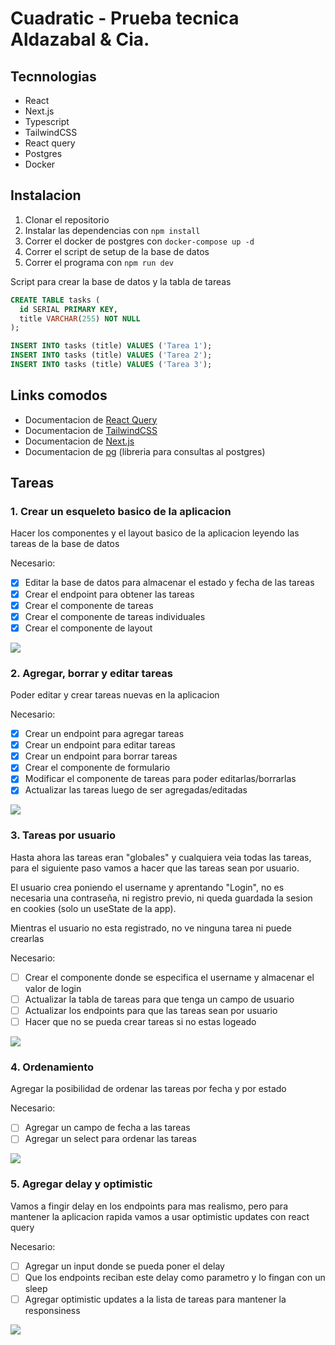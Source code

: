 # Cuadratic - Prueba tecnica Aldazabal & Cia.

## Tecnnologias

- React
- Next.js
- Typescript
- TailwindCSS
- React query
- Postgres
- Docker

## Instalacion

1. Clonar el repositorio
2. Instalar las dependencias con `npm install`
3. Correr el docker de postgres con `docker-compose up -d`
4. Correr el script de setup de la base de datos
5. Correr el programa con `npm run dev`

Script para crear la base de datos y la tabla de tareas

```sql
CREATE TABLE tasks (
  id SERIAL PRIMARY KEY,
  title VARCHAR(255) NOT NULL
);

INSERT INTO tasks (title) VALUES ('Tarea 1');
INSERT INTO tasks (title) VALUES ('Tarea 2');
INSERT INTO tasks (title) VALUES ('Tarea 3');
```

## Links comodos

- Documentacion de [React Query](https://react-query.tanstack.com/)
- Documentacion de [TailwindCSS](https://tailwindcss.com/docs)
- Documentacion de [Next.js](https://nextjs.org/docs)
- Documentacion de [pg](https://node-postgres.com/) (libreria para consultas al postgres)

## Tareas

### 1. Crear un esqueleto basico de la aplicacion

Hacer los componentes y el layout basico de la aplicacion leyendo las tareas de la base de datos

Necesario:

- [x] Editar la base de datos para almacenar el estado y fecha de las tareas
- [x] Crear el endpoint para obtener las tareas
- [x] Crear el componente de tareas
- [x] Crear el componente de tareas individuales
- [x] Crear el componente de layout

![](/images/1.png)

### 2. Agregar, borrar y editar tareas

Poder editar y crear tareas nuevas en la aplicacion

Necesario:

- [x] Crear un endpoint para agregar tareas
- [x] Crear un endpoint para editar tareas
- [x] Crear un endpoint para borrar tareas
- [x] Crear el componente de formulario
- [x] Modificar el componente de tareas para poder editarlas/borrarlas
- [x] Actualizar las tareas luego de ser agregadas/editadas

![](/images/2.png)

### 3. Tareas por usuario

Hasta ahora las tareas eran "globales" y cualquiera veia todas las tareas,
para el siguiente paso vamos a hacer que las tareas sean por usuario.

El usuario crea poniendo el username y aprentando "Login", no es necesaria
una contraseña, ni registro previo, ni queda guardada la sesion en cookies (solo un useState de la app).

Mientras el usuario no esta registrado, no ve ninguna tarea ni puede crearlas

Necesario:

- [ ] Crear el componente donde se especifica el username y almacenar el valor de login
- [ ] Actualizar la tabla de tareas para que tenga un campo de usuario
- [ ] Actualizar los endpoints para que las tareas sean por usuario
- [ ] Hacer que no se pueda crear tareas si no estas logeado

![](/images/3.png)

### 4. Ordenamiento

Agregar la posibilidad de ordenar las tareas por fecha y por estado

Necesario:

- [ ] Agregar un campo de fecha a las tareas
- [ ] Agregar un select para ordenar las tareas

![](/images/4.png)

### 5. Agregar delay y optimistic

Vamos a fingir delay en los endpoints para mas realismo, pero para mantener la aplicacion rapida
vamos a usar optimistic updates con react query

Necesario:

- [ ] Agregar un input donde se pueda poner el delay
- [ ] Que los endpoints reciban este delay como parametro y lo fingan con un sleep
- [ ] Agregar optimistic updates a la lista de tareas para mantener la responsiness

![](/images/5.png)
